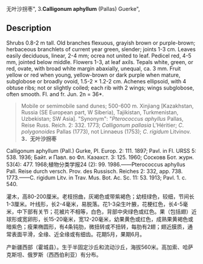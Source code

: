 无叶沙拐枣",
3.**Calligonum aphyllum** (Pallas) Guerke",

## Description
Shrubs 0.8-2 m tall. Old branches flexuous, grayish brown or purple-brown; herbaceous branchlets of current year green, slender; joints 1-3 cm. Leaves easily deciduous, linear, 2-4 mm; ocrea not united to leaf. Pedicel red, 4-5 mm, jointed below middle. Flowers 1-3, at leaf axils. Tepals white, green, or red, ovate, with broad white margin abaxially, unequal, ca. 3 mm. Fruit yellow or red when young, yellow-brown or dark purple when mature, subglobose or broadly ovoid, 1.5-2 × 1.2-2 cm. Achenes ellipsoid, with 4 obtuse ribs; not or slightly coiled; each rib with 2 wings; wings subglobose, often smooth. Fl. and fr. Jun. 2n = 36*.

> Mobile or semimobile sand dunes; 500-600 m. Xinjiang [Kazakhstan, Russia (SE European part, W Siberia), Tajikistan, Turkmenistan, Uzbekistan; SW Asia].
  "Synonym": "*Pterococcus* *aphyllus* Pallas, Reise Russ. Reich. 2: 332. 1773; *Calligonum* *pallasia* L’Héritier; *C*. *polygonoides* Pallas (1773), not Linnaeus (1753); *C*. *rigidum* Litvinov.
**3．无叶沙拐枣**

Calligonum aphyllum (Pall.) Gurke, Pl. Europ. 2: 111. 1897; Pavl. in Fl. URSS 5: 538. 1936; Байт. и Павл. во Фл. Каэахст. 3: 125. 1960; Сосковв Бот. журн. 53(4): 477. 1968;植物分类学报24 (2): 99. 1986.——Pterococcus aphyllus Pall. Reise durch versch. Prov. des Russisch. Reiches 2: 332, app. 738. 1773.——C. rigidum Litv. in Trav. Mus. Bot. Ac. Sc. 11: 53. 1913; Pavl. 1. c. 540.

灌木，高80-200厘米。老枝拐曲，灰褐色或带紫褐色；幼枝绿色，较细，节间长1-3厘米。叶线形，长2-4毫米，易脱落。花1-3朵生叶腋，花梗红色，长4-5毫米，中下部有关节；花被片不相等，白色，背部中央绿色或红色。果（包括翅）近球形或宽卵形，长15-20毫米，宽12-20毫米，幼果黄色或红色，成熟果黄褐色或暗紫色；瘦果椭圆形，有4条钝肋，微扭转或不扭转，每肋有2翅；翅近膜质，通常表面平滑，全缘、近全缘或有细齿。花期5月，果期6月。

产新疆西部（霍城县）。生于半固定沙丘和流动沙丘，海拔560米。高加索、哈萨克斯坦、俄罗斯（西西伯利亚）有分布。
